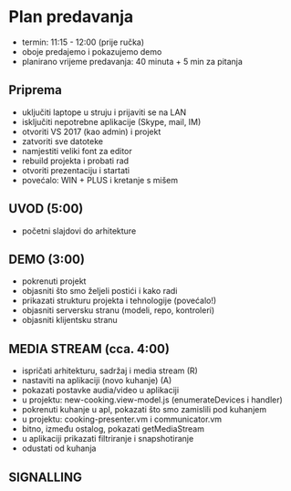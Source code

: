 
# Plan predavanja

- termin: 11:15 - 12:00 (prije ručka)
- oboje predajemo i pokazujemo demo
- planirano vrijeme predavanja: 40 minuta + 5 min za pitanja

## Priprema

- uključiti laptope u struju i prijaviti se na LAN 
- isključiti nepotrebne aplikacije (Skype, mail, IM)
- otvoriti VS 2017 (kao admin) i projekt
- zatvoriti sve datoteke
- namjestiti veliki font za editor
- rebuild projekta i probati rad
- otvoriti prezentaciju i startati 
- povećalo: WIN + PLUS i kretanje s mišem

## UVOD (5:00)

- početni slajdovi do arhitekture

## DEMO (3:00)

- pokrenuti projekt
- objasniti što smo željeli postići i kako radi
- prikazati strukturu projekta i tehnologije (povećalo!)
- objasniti serversku stranu (modeli, repo, kontroleri)
- objasniti klijentsku stranu

## MEDIA STREAM (cca. 4:00)

- ispričati arhitekturu, sadržaj i media stream (R)
- nastaviti na aplikaciji (novo kuhanje) (A)
- pokazati postavke audia/video u aplikaciji
- u projektu: new-cooking.view-model.js (enumerateDevices i handler)
- pokrenuti kuhanje u apl, pokazati što smo zamislili pod kuhanjem
- u projektu: cooking-presenter.vm i communicator.vm
- bitno, između ostalog, pokazati getMediaStream 
- u aplikaciji prikazati filtriranje i snapshotiranje
- odustati od kuhanja

## SIGNALLING 
